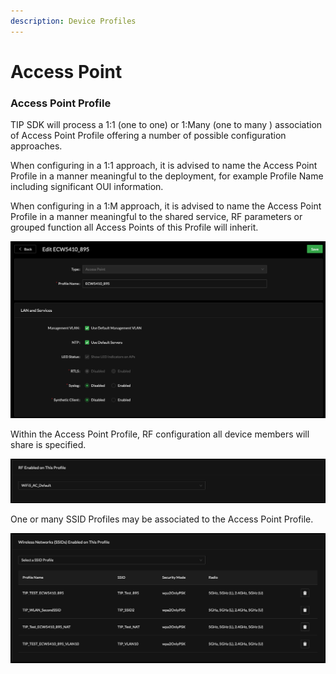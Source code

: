 ```yaml
---
description: Device Profiles
---
```


# Access Point

### Access Point Profile 

TIP SDK will process a 1:1 \(one to one\) or 1:Many \(one to many \) association of Access Point Profile offering a number of possible configuration approaches. 

When configuring in a 1:1 approach, it is advised to name the Access Point Profile in a manner meaningful to the deployment, for example Profile Name including significant OUI information. 

When configuring in a 1:M approach, it is advised to name the Access Point Profile in a manner meaningful to the shared service, RF parameters or grouped function all Access Points of this Profile will inherit. 

![Access Point Profile ](../.gitbook/assets/screen-shot-2021-04-25-at-2.52.34-pm.png)

Within the Access Point Profile, RF configuration all device members will share is specified. 

![RF Profile Associated to Access Point Profile](../.gitbook/assets/screen-shot-2021-04-25-at-2.54.30-pm.png)

One or many SSID Profiles may be associated to the Access Point Profile.

![SSIDs Enabled on Access Point Profile](../.gitbook/assets/screen-shot-2021-04-25-at-2.55.26-pm.png)



